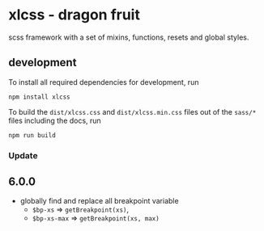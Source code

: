 # xlcss - dragon fruit
scss framework with a set of mixins, functions, resets and global styles.

## development

To install all required dependencies for development, run

```
npm install xlcss
```

To build the `dist/xlcss.css` and `dist/xlcss.min.css` files out of the `sass/*` files including the docs, run 

```
npm run build
```

### Update
## 6.0.0
- globally find and replace all breakpoint variable
    - `$bp-xs` => `getBreakpoint(xs)`,
    - `$bp-xs-max` => `getBreakpoint(xs, max)`
